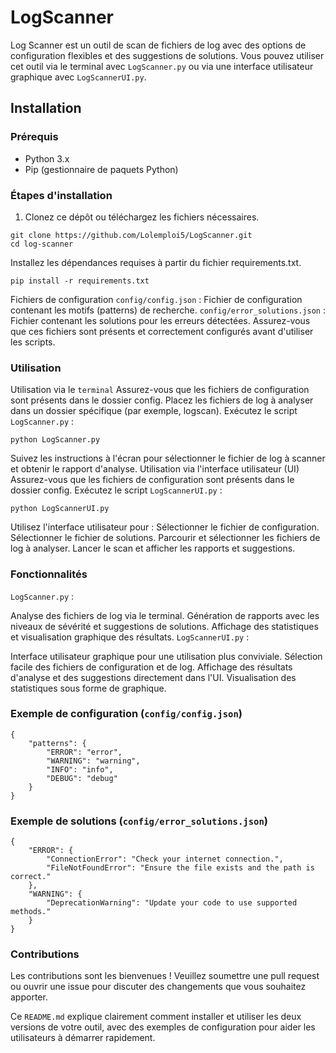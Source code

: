 # LogScanner

Log Scanner est un outil de scan de fichiers de log avec des options de configuration flexibles et des suggestions de solutions. Vous pouvez utiliser cet outil via le terminal avec `LogScanner.py` ou via une interface utilisateur graphique avec `LogScannerUI.py`.

## Installation

### Prérequis

- Python 3.x
- Pip (gestionnaire de paquets Python)

### Étapes d'installation

1. Clonez ce dépôt ou téléchargez les fichiers nécessaires.

```
git clone https://github.com/Lolemploi5/LogScanner.git
cd log-scanner
```
Installez les dépendances requises à partir du fichier requirements.txt.
```
pip install -r requirements.txt
```
Fichiers de configuration
`config/config.json` : Fichier de configuration contenant les motifs (patterns) de recherche.
`config/error_solutions.json` : Fichier contenant les solutions pour les erreurs détectées.
Assurez-vous que ces fichiers sont présents et correctement configurés avant d'utiliser les scripts.

### Utilisation
Utilisation via le `terminal`
Assurez-vous que les fichiers de configuration sont présents dans le dossier config.
Placez les fichiers de log à analyser dans un dossier spécifique (par exemple, logscan).
Exécutez le script `LogScanner.py` :
```
python LogScanner.py
```
Suivez les instructions à l'écran pour sélectionner le fichier de log à scanner et obtenir le rapport d'analyse.
Utilisation via l'interface utilisateur (UI)
Assurez-vous que les fichiers de configuration sont présents dans le dossier config.
Exécutez le script `LogScannerUI.py` :
```
python LogScannerUI.py
```
Utilisez l'interface utilisateur pour :
Sélectionner le fichier de configuration.
Sélectionner le fichier de solutions.
Parcourir et sélectionner les fichiers de log à analyser.
Lancer le scan et afficher les rapports et suggestions.
### Fonctionnalités
`LogScanner.py` :

Analyse des fichiers de log via le terminal.
Génération de rapports avec les niveaux de sévérité et suggestions de solutions.
Affichage des statistiques et visualisation graphique des résultats.
`LogScannerUI.py` :

Interface utilisateur graphique pour une utilisation plus conviviale.
Sélection facile des fichiers de configuration et de log.
Affichage des résultats d'analyse et des suggestions directement dans l'UI.
Visualisation des statistiques sous forme de graphique.
### Exemple de configuration (`config/config.json`)
```
{
    "patterns": {
        "ERROR": "error",
        "WARNING": "warning",
        "INFO": "info",
        "DEBUG": "debug"
    }
}
```
### Exemple de solutions (`config/error_solutions.json`)
```
{
    "ERROR": {
        "ConnectionError": "Check your internet connection.",
        "FileNotFoundError": "Ensure the file exists and the path is correct."
    },
    "WARNING": {
        "DeprecationWarning": "Update your code to use supported methods."
    }
}
```
### Contributions
Les contributions sont les bienvenues ! Veuillez soumettre une pull request ou ouvrir une issue pour discuter des changements que vous souhaitez apporter.

Ce `README.md` explique clairement comment installer et utiliser les deux versions de votre outil, avec des exemples de configuration pour aider les utilisateurs à démarrer rapidement.